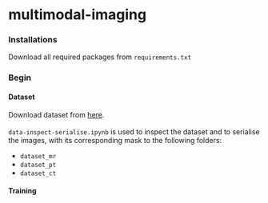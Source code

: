 # multimodal-imaging

### Installations
Download all required packages from `requirements.txt`

### Begin

#### Dataset
Download dataset from [here](https://wiki.cancerimagingarchive.net/pages/viewpage.action?pageId=21266533#21266533715ed75afd8744ec84c7d0b7daa64456). <br><br>
`data-inspect-serialise.ipynb` is used to inspect the dataset and to serialise the images, with its corresponding mask to the following folders:
- `dataset_mr`
- `dataset_pt`
- `dataset_ct` <br>

#### Training
